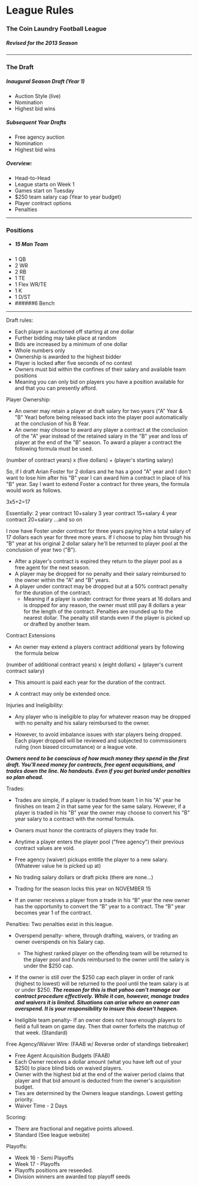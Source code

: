 # League Rules

### The Coin Laundry Football League
##### Revised for the 2013 Season

---

### The Draft

##### Inaugural Season Draft (Year 1)
- Auction Style (live)
- Nomination
- Highest bid wins

##### Subsequent Year Drafts
- Free agency auction
- Nomination
- Highest bid wins

 ##### Overview:
- Head-to-Head
- League starts on Week 1
- Games start on Tuesday
- $250 team salary cap (Year to year budget)
- Player contract options
- Penalties

---

### Positions
- ##### 15 Man Team
- 1 QB
- 2 WR
- 2 RB
- 1 TE
- 1 Flex WR/TE
- 1 K
- 1 D/ST
- ######6 Bench

---

Draft rules:
- Each player is auctioned off starting at one dollar
- Further bidding may take place at random
- Bids are increased by a minimum of one dollar
- Whole numbers only
- Ownership is awarded to the highest bidder
- Player is locked after five seconds of no contest
- Owners must bid within the confines of their salary and available team positions
- Meaning you can only bid on players you have a position available for and that you can presently afford.

Player Ownership:
- An owner may retain a player at draft salary for two years ("A" Year & "B" Year) before being released back into the player pool automatically at the conclusion of his B Year.
- An owner may choose to award any player a contract at the conclusion of the "A" year instead of the retained salary in the "B" year and loss of player at the end of the "B" season. To award a player a contract the following formula must be used.

(number of contract years) x (five dollars) + (player's starting salary)

So, if I draft Arian Foster for 2 dollars and he has a good "A" year and I don't want to lose him after his "B" year I can award him a contract in place of his "B" year. Say I want to extend Foster a contract for three years, the formula would work as follows.

3x5+2=17

Essentially:
2 year contract 10+salary
3 year contract 15+salary
4 year contract 20+salary    ...and so on

I now have Foster under contract for three years paying him a total salary of 17 dollars each year for three more years. If I choose to play him through his "B" year at his original 2 dollar salary he'll be returned to player pool at the conclusion of year two ("B").

- After a player's contract is expired they return to the player pool as a free agent for the next season.
- A player may be dropped for no penalty and their salary reimbursed to the owner within the "A" and "B" years.
- A player under contract may be dropped but at a 50% contract penalty for the duration of the contract.
     - Meaning if a player is under contract for three years at 16 dollars and is dropped for any reason, the owner must still pay 8 dollars a year for the length of the contract. Penalties are rounded up to the nearest dollar. The penalty still stands even if the player is picked up or drafted by another team.


Contract Extensions
- An owner may extend a players contract additional years by following the formula below

(number of additional contract years) x (eight dollars) + (player's current contract salary)

- This amount is paid each year for the duration of the contract.

- A contract may only be extended once.  

Injuries and Ineligibility:
- Any player who is ineligible to play for whatever reason may be dropped with no penalty and his salary reimbursed to the owner.

- However, to avoid imbalance issues with star players being dropped. Each player dropped will be reviewed and subjected to commissioners ruling (non biased circumstance) or a league vote.

***Owners need to be conscious of how much money they spend in the first draft. You'll need money for contracts, free agent acquisitions, and trades down the line. No handouts. Even if you get buried under penalties so plan ahead.***


Trades:
- Trades are simple, if a player is traded from team 1 in his "A" year he finishes on team 2 in that same year for the same salary. However, if a player is traded in his "B" year the owner may choose to convert his "B" year salary to a contract with the normal formula.

- Owners must honor the contracts of players they trade for.
- Anytime a player enters the player pool ("free agency") their previous contract values are void.
- Free agency (waiver) pickups entitle the player to a new salary. (Whatever value he is picked up at)
- No trading salary dollars or draft picks (there are none…)
- Trading for the season locks this year on NOVEMBER 15

- If an owner receives a player from a trade in his “B” year the new owner has the opportunity to convert the “B” year to a contract. The “B” year becomes year 1 of the contract.  

Penalties:
Two penalties exist in this league.

- Overspend penalty- where, through drafting, waivers, or trading an owner overspends on his Salary cap.
     - The highest ranked player on the offending team will be returned to the player pool and funds reimbursed to the owner until the salary is under the $250 cap.
- If the owner is still over the $250 cap each player in order of rank (highest to lowest) will be returned to the pool until the team salary is at or under $250.
***The reason for this is that yahoo can't manage our contract procedure effectively. While it can, however, manage trades and waivers it is limited. Situations can arise where an owner can overspend. It is your responsibility to insure this doesn't happen.***

- Ineligible team penalty- If an owner does not have enough players to field a full team on game day. Then that owner forfeits the matchup of that week. (Standard)

Free Agency/Waiver Wire:
     (FAAB w/ Reverse order of standings tiebreaker)
- Free Agent Acquisition Budgets (FAAB)
- Each Owner receives a dollar amount (what you have left out of your $250) to place blind bids on waived players.
- Owner with the highest bid at the end of the waiver period claims that player and that bid amount is deducted from the owner's acquisition budget.
- Ties are determined by the Owners league standings. Lowest getting priority.
- Waiver Time - 2 Days

Scoring:
- There are fractional and negative points allowed.
- Standard (See league website)

Playoffs:
- Week 16 - Semi Playoffs
- Week 17 - Playoffs
- Playoffs positions are reseeded.
- Division winners are awarded top playoff seeds
